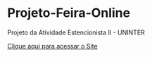 # Projeto-Feira-Online
Projeto da Atividade Estencionista II - UNINTER

<a href=" https://guilherme30.github.io/Projeto-Feira-Online/">Clique aqui para acessar o Site</a>
